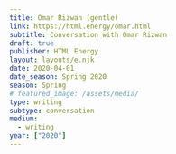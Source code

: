 ```yaml
---
title: Omar Rizwan (gentle)
link: https://html.energy/omar.html
subtitle: Conversation with Omar Rizwan
draft: true
publisher: HTML Energy
layout: layouts/e.njk
date: 2020-04-01
date_season: Spring 2020
season: Spring
# featured_image: /assets/media/
type: writing
subtype: conversation
medium:
  - writing
year: ["2020"]
---
```

